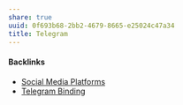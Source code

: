 ```yaml
---
share: true
uuid: 0f693b68-2bb2-4679-8665-e25024c47a34
title: Telegram
---
```

#### Backlinks

* [Social Media Platforms](/5e30f762-9b65-479a-9d72-e84a5d9e12da)
* [Telegram Binding](/ec8c9244-b8d5-43ec-9432-cad045c075e5)